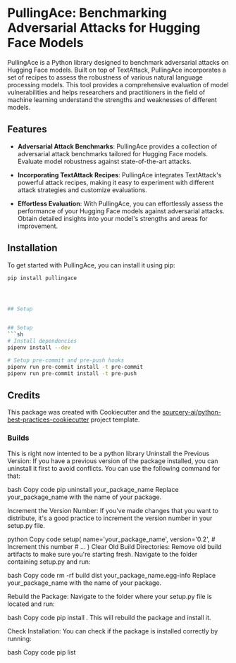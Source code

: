 # PullingAce: Benchmarking Adversarial Attacks for Hugging Face Models

PullingAce is a Python library designed to benchmark adversarial attacks on Hugging Face models. Built on top of TextAttack, PullingAce incorporates a set of recipes to assess the robustness of various natural language processing models. This tool provides a comprehensive evaluation of model vulnerabilities and helps researchers and practitioners in the field of machine learning understand the strengths and weaknesses of different models.

## Features
- **Adversarial Attack Benchmarks**: PullingAce provides a collection of adversarial attack benchmarks tailored for Hugging Face models. Evaluate model robustness against state-of-the-art attacks.

- **Incorporating TextAttack Recipes**: PullingAce integrates TextAttack's powerful attack recipes, making it easy to experiment with different attack strategies and customize evaluations.

- **Effortless Evaluation**: With PullingAce, you can effortlessly assess the performance of your Hugging Face models against adversarial attacks. Obtain detailed insights into your model's strengths and areas for improvement.

## Installation

To get started with PullingAce, you can install it using pip:

```bash
pip install pullingace




## Setup


## Setup
```sh
# Install dependencies
pipenv install --dev

# Setup pre-commit and pre-push hooks
pipenv run pre-commit install -t pre-commit
pipenv run pre-commit install -t pre-push
```

## Credits
This package was created with Cookiecutter and the [sourcery-ai/python-best-practices-cookiecutter](https://github.com/sourcery-ai/python-best-practices-cookiecutter) project template.



### Builds

This is right now intented to be a python library 
Uninstall the Previous Version: If you have a previous version of the package installed, you can uninstall it first to avoid conflicts. You can use the following command for that:

bash
Copy code
pip uninstall your_package_name
Replace your_package_name with the name of your package.

Increment the Version Number: If you've made changes that you want to distribute, it's a good practice to increment the version number in your setup.py file.

python
Copy code
setup(
    name='your_package_name',
    version='0.2',  # Increment this number
    # ...
)
Clear Old Build Directories: Remove old build artifacts to make sure you're starting fresh. Navigate to the folder containing setup.py and run:

bash
Copy code
rm -rf build dist your_package_name.egg-info
Replace your_package_name with the name of your package.

Rebuild the Package: Navigate to the folder where your setup.py file is located and run:

bash
Copy code
pip install .
This will rebuild the package and install it.

Check Installation: You can check if the package is installed correctly by running:

bash
Copy code
pip list